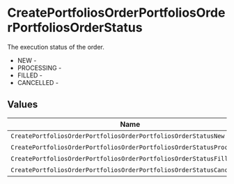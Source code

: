# CreatePortfoliosOrderPortfoliosOrderPortfoliosOrderStatus

The execution status of the order.
* NEW - 
* PROCESSING - 
* FILLED - 
* CANCELLED - 


## Values

| Name                                                                  | Value                                                                 |
| --------------------------------------------------------------------- | --------------------------------------------------------------------- |
| `CreatePortfoliosOrderPortfoliosOrderPortfoliosOrderStatusNew`        | NEW                                                                   |
| `CreatePortfoliosOrderPortfoliosOrderPortfoliosOrderStatusProcessing` | PROCESSING                                                            |
| `CreatePortfoliosOrderPortfoliosOrderPortfoliosOrderStatusFilled`     | FILLED                                                                |
| `CreatePortfoliosOrderPortfoliosOrderPortfoliosOrderStatusCancelled`  | CANCELLED                                                             |